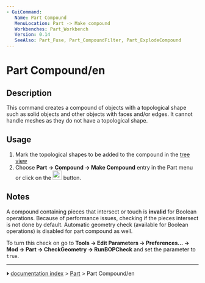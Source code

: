 ```yaml
---
- GuiCommand:
   Name: Part Compound‏‎
   MenuLocation: Part -> Make compound
   Workbenches: Part_Workbench
   Version: 0.14
   SeeAlso: Part_Fuse, Part_CompoundFilter, Part_ExplodeCompound
---
```


# Part Compound/en

## Description

This command creates a compound of objects with a topological shape such as solid objects and other objects with faces and/or edges. It cannot handle meshes as they do not have a topological shape.

## Usage

1.  Mark the topological shapes to be added to the compound in the [tree view](Tree_view.md)
2.  Choose **Part → Compound → Make Compound** entry in the Part menu or click on the <img alt="" src=images/Part_Compound.svg  style="width:24px;"> button.

## Notes

A compound containing pieces that intersect or touch is **invalid** for Boolean operations. Because of performance issues, checking if the pieces intersect is not done by default. Automatic geometry check (available for Boolean operations) is disabled for part compound as well.

To turn this check on go to **Tools → Edit Parameters → Preferences... → Mod → Part → CheckGeometry → RunBOPCheck** and set the parameter to `true`.



---
⏵ [documentation index](../README.md) > [Part](Part_Workbench.md) > Part Compound/en
